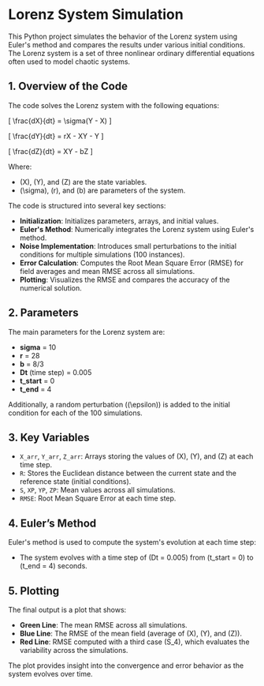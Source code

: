# Lorenz System Simulation

This Python project simulates the behavior of the Lorenz system using Euler's method and compares the results under various initial conditions. The Lorenz system is a set of three nonlinear ordinary differential equations often used to model chaotic systems.

## 1. Overview of the Code

The code solves the Lorenz system with the following equations:

\[
\frac{dX}{dt} = \sigma(Y - X)
\]

\[
\frac{dY}{dt} = rX - XY - Y
\]

\[
\frac{dZ}{dt} = XY - bZ
\]

Where:
- \(X\), \(Y\), and \(Z\) are the state variables.
- \(\sigma\), \(r\), and \(b\) are parameters of the system.

The code is structured into several key sections:
- **Initialization**: Initializes parameters, arrays, and initial values.
- **Euler's Method**: Numerically integrates the Lorenz system using Euler's method.
- **Noise Implementation**: Introduces small perturbations to the initial conditions for multiple simulations (100 instances).
- **Error Calculation**: Computes the Root Mean Square Error (RMSE) for field averages and mean RMSE across all simulations.
- **Plotting**: Visualizes the RMSE and compares the accuracy of the numerical solution.

## 2. Parameters

The main parameters for the Lorenz system are:

- **sigma** = 10
- **r** = 28
- **b** = 8/3
- **Dt** (time step) = 0.005
- **t_start** = 0
- **t_end** = 4

Additionally, a random perturbation (\(\epsilon\)) is added to the initial condition for each of the 100 simulations.

## 3. Key Variables

- `X_arr`, `Y_arr`, `Z_arr`: Arrays storing the values of \(X\), \(Y\), and \(Z\) at each time step.
- `R`: Stores the Euclidean distance between the current state and the reference state (initial conditions).
- `S`, `XP`, `YP`, `ZP`: Mean values across all simulations.
- `RMSE`: Root Mean Square Error at each time step.

## 4. Euler’s Method

Euler's method is used to compute the system's evolution at each time step:
- The system evolves with a time step of \(Dt = 0.005\) from \(t_start = 0\) to \(t_end = 4\) seconds.

## 5. Plotting

The final output is a plot that shows:

- **Green Line**: The mean RMSE across all simulations.
- **Blue Line**: The RMSE of the mean field (average of \(X\), \(Y\), and \(Z\)).
- **Red Line**: RMSE computed with a third case (S_4), which evaluates the variability across the simulations.

The plot provides insight into the convergence and error behavior as the system evolves over time.
